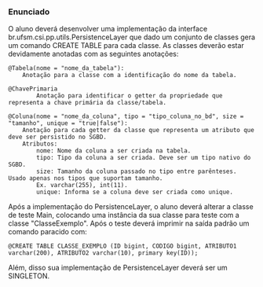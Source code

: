 ### Enunciado

O aluno deverá desenvolver uma implementação da interface br.ufsm.csi.pp.utils.PersistenceLayer que dado um conjunto de 
classes gera um comando CREATE TABLE para cada classe. As classes deverão estar devidamente anotadas com as seguintes 
anotações:

    @Tabela(nome = "nome_da_tabela"):
        Anotação para a classe com a identificação do nome da tabela.

    @ChavePrimaria
            Anotação para identificar o getter da propriedade que representa a chave primária da classe/tabela.

    @Coluna(nome = "nome_da_coluna", tipo = "tipo_coluna_no_bd", size = "tamanho", unique = "true|false"):
        Anotação para cada getter da classe que representa um atributo que deve ser persistido no SGBD.
        Atributos:
            nome: Nome da coluna a ser criada na tabela.
            tipo: Tipo da coluna a ser criada. Deve ser um tipo nativo do SGBD.
            size: Tamanho da coluna passado no tipo entre parênteses. Usado apenas nos tipos que suportam tamanho. 
            Ex. varchar(255), int(11).
            unique: Informa se a coluna deve ser criada como unique.


Após a implementação do PersistenceLayer, o aluno deverá alterar a classe de teste Main, colocando uma instância
da sua classe para teste com a classe "ClasseExemplo". Após o teste deverá imprimir na saída padrão um comando paracido 
com:
 
    @CREATE TABLE CLASSE_EXEMPLO (ID bigint, CODIGO bigint, ATRIBUTO1 varchar(200), ATRIBUTO2 varchar(10), primary key(ID));

Além, disso sua implementação de PersistenceLayer deverá ser um SINGLETON.